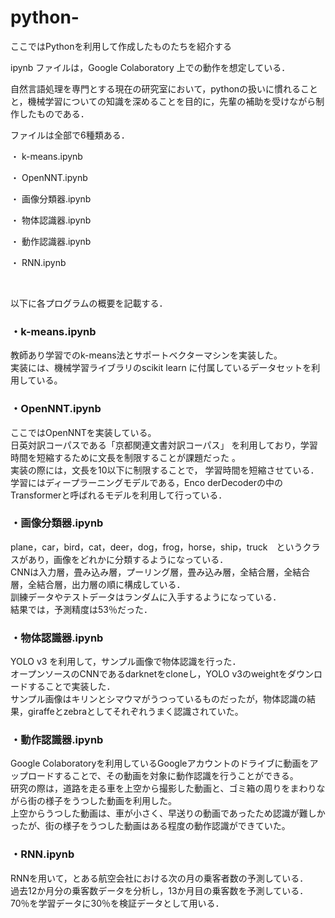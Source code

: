 # python-
ここではPythonを利用して作成したものたちを紹介する

ipynb ファイルは，Google Colaboratory 上での動作を想定している．

自然言語処理を専門とする現在の研究室において，pythonの扱いに慣れることと，機械学習についての知識を深めることを目的に，先輩の補助を受けながら制作したものである．

ファイルは全部で6種類ある．

・
k-means.ipynb

・
OpenNNT.ipynb

・
画像分類器.ipynb

・
物体認識器.ipynb

・
動作認識器.ipynb

・
RNN.ipynb

<br>

以下に各プログラムの概要を記載する．


### ・k-means.ipynb

教師あり学習でのk-means法とサポートベクターマシンを実装した。<br>実装には、機械学習ライブラリのscikit learn に付属しているデータセットを利用している。


### ・OpenNNT.ipynb

ここではOpenNNTを実装している。
<br>日英対訳コーパスである「京都関連文書対訳コーパス」
を利用しており，学習時間を短縮するために文長を制限することが課題だった 。
<br>実装の際には，文長を10以下に制限することで， 学習時間を短縮させている．<br>学習にはディープラーニングモデルである，Enco derDecoderの中のTransformerと呼ばれるモデルを利用して行っている． 

### ・画像分類器.ipynb

plane，car，bird，cat，deer，dog，frog，horse，ship，truck　というクラスがあり，画像をどれかに分類するようになっている．<br>CNNは入力層，畳み込み層，プーリング層，畳み込み層，全結合層，全結合層，全結合層，出力層の順に構成している．<br>訓練データやテストデータはランダムに入手するようになっている．<br>結果では，予測精度は53％だった．


### ・物体認識器.ipynb

YOLO v3 を利用して，サンプル画像で物体認識を行った．<br>オープンソースのCNNであるdarknetをcloneし，YOLO v3のweightをダウンロードすることで実装した．<br>サンプル画像はキリンとシマウマがうつっているものだったが，物体認識の結果，giraffeとzebraとしてそれぞれうまく認識されていた。

### ・動作認識器.ipynb

Google Colaboratoryを利用しているGoogleアカウントのドライブに動画をアップロードすることで、その動画を対象に動作認識を行うことができる。<br>研究の際は，道路を走る車を上空から撮影した動画と、ゴミ箱の周りをまわりながら街の様子をうつした動画を利用した。<br>上空からうつした動画は、車が小さく、早送りの動画であったため認識が難しかったが、街の様子をうつした動画はある程度の動作認識ができていた。

### ・RNN.ipynb

RNNを用いて，とある航空会社における次の月の乗客者数の予測している．<br>過去12か月分の乗客数データを分析し，13か月目の乗客数を予測している．<br>70％を学習データに30％を検証データとして用いる．




